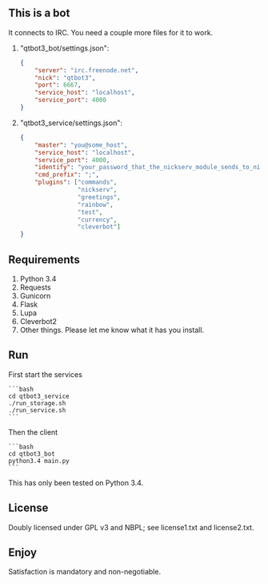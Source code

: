 ## This is a bot
It connects to IRC. You need a couple more files for it to work.

1. "qtbot3_bot/settings.json":

    ```json
    {
        "server": "irc.freenode.net",
        "nick": "qtbot3",
        "port": 6667,
        "service_host": "localhost",
        "service_port": 4000
    }
    ```

2. "qtbot3_service/settings.json":

    ```json
    {
        "master": "you@some_host",
        "service_host": "localhost",
        "service_port": 4000,
        "identify": "your_password_that_the_nickserv_module_sends_to_nickserv",
        "cmd_prefix": ";",
        "plugins": ["commands",
                    "nickserv",
                    "greetings",
                    "rainbow",
                    "test",
                    "currency",
                    "cleverbot"]
    }
    ```

## Requirements
1. Python 3.4
2. Requests
3. Gunicorn
4. Flask
5. Lupa
6. Cleverbot2
7. Other things. Please let me know what it has you install.


## Run
First start the services

    ```bash
    cd qtbot3_service
    ./run_storage.sh
    ./run_service.sh
    ```

Then the client

    ```bash
    cd qtbot3_bot
    python3.4 main.py
    ```

This has only been tested on Python 3.4.


## License
Doubly licensed under GPL v3 and NBPL; see license1.txt and license2.txt.


## Enjoy
Satisfaction is mandatory and non-negotiable.
